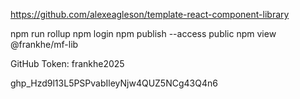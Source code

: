 https://github.com/alexeagleson/template-react-component-library

npm run rollup
npm login
npm publish --access public
npm view @frankhe/mf-lib

GitHub Token:
frankhe2025

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
